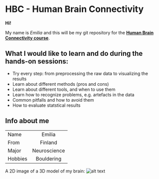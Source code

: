 # HBC - Human Brain Connectivity 

**Hi!**


My name is *Emilia* and this will be my git repository for the **[Human Brain Connectivity course](https://mycourses.aalto.fi/course/view.php?id=19534)**. 

## What I would like to learn and do during the hands-on sessions: 

* Try every step: from preprocessing the raw data to visualizing the results 
* Learn about different methods (pros and cons)
* Learn about different tools, and when to use them
* Learn how to recognize problems, e.g. artefacts in the data 
* Common pitfalls and how to avoid them
* How to evaluate statstical results 

## Info about me 

|         |            |
| ------------- |:-------------:|
| Name      | Emilia   |
| From      | Finland   |
| Major      | Neuroscience      |
| Hobbies    | Bouldering     |

A 2D image of a 3D model of my brain:
![alt text](https://github.com/emiliabroman/HBC/blob/master/3Dbrain.png?raw=true)


